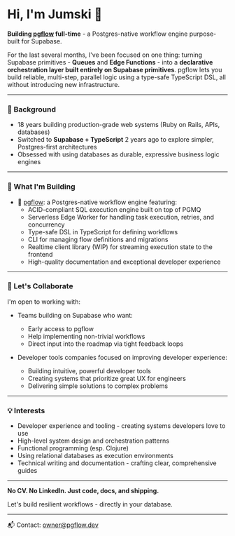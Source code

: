 # Hi, I'm Jumski 👋

**Building [pgflow](https://pgflow.dev) full-time** - a Postgres-native workflow engine purpose-built for Supabase.

For the last several months, I've been focused on one thing: turning Supabase primitives - **Queues** and **Edge Functions** - into a **declarative orchestration layer built entirely on Supabase primitives**. pgflow lets you build reliable, multi-step, parallel logic using a type-safe TypeScript DSL, all without introducing new infrastructure.

---

### 🔧 Background

* 18 years building production-grade web systems (Ruby on Rails, APIs, databases)
* Switched to **Supabase + TypeScript** 2 years ago to explore simpler, Postgres-first architectures
* Obsessed with using databases as durable, expressive business logic engines

---

### 🚧 What I'm Building

* 🚀 [pgflow](https://pgflow.dev): a Postgres-native workflow engine featuring:
  - ACID-compliant SQL execution engine built on top of PGMQ
  - Serverless Edge Worker for handling task execution, retries, and concurrency
  - Type-safe DSL in TypeScript for defining workflows
  - CLI for managing flow definitions and migrations
  - Realtime client library (WIP) for streaming execution state to the frontend
  - High-quality documentation and exceptional developer experience

---

### 🤝 Let's Collaborate

I'm open to working with:

* Teams building on Supabase who want:
  * Early access to pgflow
  * Help implementing non-trivial workflows
  * Direct input into the roadmap via tight feedback loops

* Developer tools companies focused on improving developer experience:
  * Building intuitive, powerful developer tools
  * Creating systems that prioritize great UX for engineers
  * Delivering simple solutions to complex problems

---

### 💡 Interests

* Developer experience and tooling - creating systems developers love to use
* High-level system design and orchestration patterns
* Functional programming (esp. Clojure)
* Using relational databases as execution environments
* Technical writing and documentation - crafting clear, comprehensive guides

---

**No CV. No LinkedIn. Just code, docs, and shipping.**

Let's build resilient workflows - directly in your database.

---

📬 Contact: [owner@pgflow.dev](mailto:owner@pgflow.dev)
